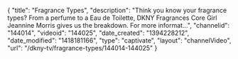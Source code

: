 {
    "title": "Fragrance Types",
    "description": "Think you know your fragrance types? From a perfume to a Eau de Toilette, DKNY Fragrances Core Girl Jeannine Morris gives us the breakdown. For more informat...",
    "channelid": "144014",
    "videoid": "144025",
    "date_created": "1394228212",
    "date_modified": "1418181166",
    "type": "captivate",
    "layout": "channelVideo",
    "url": "\/dkny-tv\/fragrance-types\/144014-144025"
}